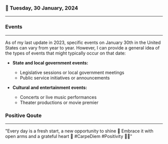 ### 📅 Tuesday, 30 January, 2024
------
### Events
------
As of my last update in 2023, specific events on January 30th in the United States can vary from year to year. However, I can provide a general idea of the types of events that might typically occur on that date:

- **State and local government events:**
  - Legislative sessions or local government meetings
  - Public service initiatives or announcements

- **Cultural and entertainment events:**
  - Concerts or live music performances
  - Theater productions or movie premier
### Positive Qoute
------
"Every day is a fresh start, a new opportunity to shine 🌟 Embrace it with open arms and a grateful heart 💖 #CarpeDiem #Positivity 🌈✨"

